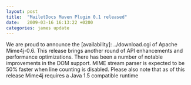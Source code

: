 ```yaml
---
layout: post
title:  "MailetDocs Maven Plugin 0.1 released"
date:   2009-03-16 16:13:22 +0200
categories: james update
---
```


We are proud to announce the [availability]: ../download.cgi of Apache
Mime4j-0.6. This release brings another round of API enhancements and performance
optimizations. There has been a number of notable improvements in the DOM support. MIME
stream parser is expected to be 50% faster when line counting is disabled. Please also note
that as of this release Mime4j requires a Java 1.5 compatible runtime



